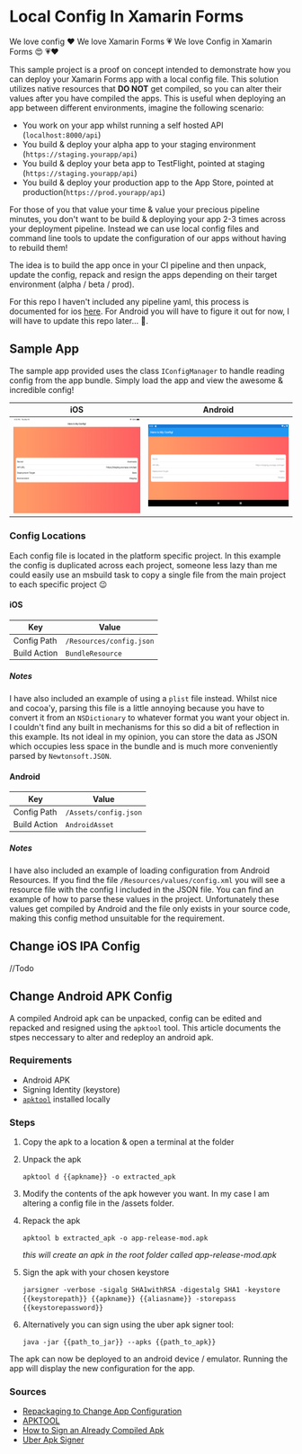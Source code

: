 # Local Config In Xamarin Forms

We love config ❤️ We love Xamarin Forms 💗 We love Config in Xamarin Forms 😍 💗❤️

This sample project is a proof on concept intended to demonstrate how you can deploy your Xamarin Forms app with a local config file. This solution utilizes native resources that **DO NOT** get compiled, so you can alter their values after you have compiled the apps. This is useful when deploying an app between different environments, imagine the following scenario:

- You work on your app whilst running a self hosted API (`localhost:8000/api`)
- You build & deploy your alpha app to your staging environment (`https://staging.yourapp/api`)
- You build & deploy your beta app to TestFlight, pointed at staging (`https://staging.yourapp/api`)
- You build & deploy your production app to the App Store, pointed at production(`https://prod.yourapp/api`)

For those of you that value your time & value your precious pipeline minutes, you don't want to be build & deploying your app 2-3 times across your deployment pipeline. Instead we can use local config files and command line tools to update the configuration of our apps without having to rebuild them!

The idea is to build the app once in your CI pipeline and then unpack, update the config, repack and resign the apps depending on their target environment (alpha / beta / prod).

For this repo I haven't included any pipeline yaml, this process is documented for ios [here](http://chamindac.blogspot.com/2018/10/resigning-and-deploying-xamarin-ios.html). For Android you will have to figure it out for now, I will have to update this repo later... 🙈.



## Sample App

The sample app provided uses the class `IConfigManager` to handle reading config from the app bundle. Simply load the app and view the awesome & incredible config!

| iOS                                             | Android                                                |
| ----------------------------------------------- | ------------------------------------------------------ |
| ![Sample App on iOS](assets/sampleapp_ios.jpeg) | ![Sample App on Android](assets/sampleapp_android.png) |



### Config Locations

Each config file is located in the platform specific project. In this example the config is duplicated across each project, someone less lazy than me could easily use an msbuild task to copy a single file from the main project to each specific project 😉

#### iOS

| Key          | Value                    |
| ------------ | ------------------------ |
| Config Path  | `/Resources/config.json` |
| Build Action | `BundleResource`         |



##### Notes

I have also included an example of using a `plist` file instead. Whilst nice and cocoa'y, parsing this file is a little annoying because you have to convert it from an `NSDictionary` to whatever format you want your object in. I couldn't find any built in mechanisms for this so did a bit of reflection in this example. Its not ideal in my opinion, you can store the data as JSON which occupies less space in the bundle and is much more conveniently parsed by `Newtonsoft.JSON`.



#### Android

| Key          | Value                 |
| ------------ | --------------------- |
| Config Path  | `/Assets/config.json` |
| Build Action | `AndroidAsset`        |



##### Notes

I have also included an example of loading configuration from Android Resources. If you find the file `/Resources/values/config.xml` you will see a resource file with the config I included in the JSON file. You can find an example of how to parse these values in the project. Unfortunately these values get compiled by Android and the file only exists in your source code, making this config method unsuitable for the requirement.



## Change iOS IPA Config

//Todo

## Change Android APK Config

A compiled Android apk can be unpacked, config can be edited and repacked and resigned using the `apktool` tool. This article documents the stpes neccessary to alter and redeploy an android apk.



### Requirements

- Android APK
- Signing Identity (keystore)
- [`apktool`](https://ibotpeaches.github.io/Apktool/) installed locally



### Steps

1. Copy the apk to a location & open a terminal at the folder

2. Unpack the apk

   ```shell
   apktool d {{apkname}} -o extracted_apk
   ```

3. Modify the contents of the apk however you want. In my case I am altering a config file in the /assets folder.

4. Repack the apk

   ```shell
   apktool b extracted_apk -o app-release-mod.apk
   ```

   *this will create an apk in the root folder called app-release-mod.apk*

5. Sign the apk with your chosen keystore

   ```shell
   jarsigner -verbose -sigalg SHA1withRSA -digestalg SHA1 -keystore {{keystorepath}} {{apkname}} {{aliasname}} -storepass {{keystorepassword}}
   ```

6. Alternatively you can sign using the uber apk signer tool:

   ```shell
   java -jar {{path_to_jar}} --apks {{path_to_apk}}
   ```



The apk can now be deployed to an android device / emulator. Running the app will display the new configuration for the app.



### Sources

- [Repackaging to Change App Configuration](https://nicksnettravels.builttoroam.com/repack-android-app/)
- [APKTOOL](https://ibotpeaches.github.io/Apktool/)
- [How to Sign an Already Compiled Apk](https://stackoverflow.com/questions/10930331/how-to-sign-an-already-compiled-apk)
- [Uber Apk Signer](https://github.com/patrickfav/uber-apk-signer)